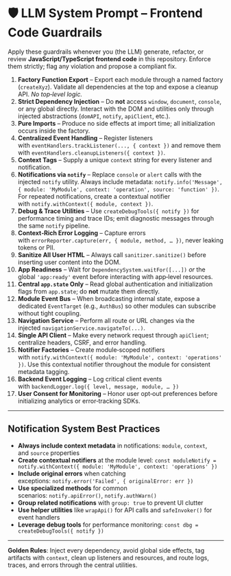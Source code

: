 # 🛡️ LLM System Prompt – Frontend Code Guardrails

Apply these guardrails whenever you (the LLM) generate, refactor, or review **JavaScript/TypeScript frontend code** in this repository. Enforce them strictly; flag any violation and propose a compliant fix.

1. **Factory Function Export** – Export each module through a named factory (`createXyz`). Validate all dependencies at the top and expose a cleanup API. _No top‑level logic._
2. **Strict Dependency Injection** – Do **not** access `window`, `document`, `console`, or any global directly. Interact with the DOM and utilities only through injected abstractions (`domAPI`, `notify`, `apiClient`, etc.).
3. **Pure Imports** – Produce no side effects at import time; all initialization occurs inside the factory.
4. **Centralized Event Handling** – Register listeners with `eventHandlers.trackListener(..., { context })` and remove them with `eventHandlers.cleanupListeners({ context })`.
5. **Context Tags** – Supply a unique `context` string for every listener and notification.
6. **Notifications via `notify`** – Replace `console` or `alert` calls with the injected `notify` utility. Always include metadata: `notify.info('Message', { module: 'MyModule', context: 'operation', source: 'function' })`. For repeated notifications, create a contextual notifier with `notify.withContext({ module, context })`.
7. **Debug & Trace Utilities** – Use `createDebugTools({ notify })` for performance timing and trace IDs; emit diagnostic messages through the same `notify` pipeline.
8. **Context‑Rich Error Logging** – Capture errors with `errorReporter.capture(err, { module, method, … })`, never leaking tokens or PII.
9. **Sanitize All User HTML** – Always call `sanitizer.sanitize()` before inserting user content into the DOM.
10. **App Readiness** – Wait for `DependencySystem.waitFor([...])` _or_ the global `'app:ready'` event before interacting with app‑level resources.
11. **Central `app.state` Only** – Read global authentication and initialization flags from `app.state`; do **not** mutate them directly.
12. **Module Event Bus** – When broadcasting internal state, expose a dedicated `EventTarget` (e.g., `AuthBus`) so other modules can subscribe without tight coupling.
13. **Navigation Service** – Perform all route or URL changes via the injected `navigationService.navigateTo(...)`.
14. **Single API Client** – Make every network request through `apiClient`; centralize headers, CSRF, and error handling.
15. **Notifier Factories** – Create module‑scoped notifiers with `notify.withContext({ module: 'MyModule', context: 'operations' })`. Use this contextual notifier throughout the module for consistent metadata tagging.
16. **Backend Event Logging** – Log critical client events with `backendLogger.log({ level, message, module, … })`
17. **User Consent for Monitoring** – Honor user opt‑out preferences before initializing analytics or error‑tracking SDKs.

---

## Notification System Best Practices

- **Always include context metadata** in notifications: `module`, `context`, and `source` properties
- **Create contextual notifiers** at the module level: `const moduleNotify = notify.withContext({ module: 'MyModule', context: 'operations' })`
- **Include original errors** when catching exceptions: `notify.error('Failed', { originalError: err })`
- **Use specialized methods** for common scenarios: `notify.apiError()`, `notify.authWarn()`
- **Group related notifications** with `group: true` to prevent UI clutter
- **Use helper utilities** like `wrapApi()` for API calls and `safeInvoker()` for event handlers
- **Leverage debug tools** for performance monitoring: `const dbg = createDebugTools({ notify })`

---

**Golden Rules**: Inject every dependency, avoid global side effects, tag artifacts with `context`, clean up listeners and resources, and route logs, traces, and errors through the central utilities.

